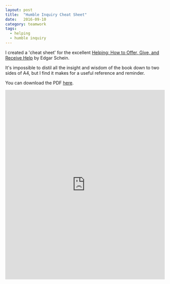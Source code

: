 ```yaml
---
layout: post
title:  "Humble Inquiry Cheat Sheet"
date:   2016-09-10
category: teamwork
tags:
  - helping
  - humble inquiry
---
```

I created a 'cheat sheet' for the excellent [Helping: How to Offer, Give, and Receive Help](https://www.amazon.com/Helping-Offer-Give-Receive-Help-ebook/dp/B005P2A6TI) by Edgar Schein.

It's impossible to distil all the insight and wisdom of the book down to two sides of A4, but I find it makes for a useful reference and reminder.

You can download the PDF [here](https://github.com/jbrunton/HumbleInquiryCheatSheet/raw/master/Humble_Inquiry_Cheat_Sheet.pdf).

<iframe src="http://docs.google.com/gview?url=https://github.com/jbrunton/HumbleInquiryCheatSheet/raw/master/Humble_Inquiry_Cheat_Sheet.pdf&embedded=true"
style="width:100%; height: 600px;" frameborder="0"></iframe>
